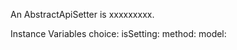 An AbstractApiSetter is xxxxxxxxx.Instance Variables	choice:		<Object>	isSetting:		<Object>	method:		<Object>	model:		<Object>	retrievingMethod:		<Object>	selector:		<Object>choice	- xxxxxisSetting	- xxxxxmethod	- xxxxxmodel	- xxxxxretrievingMethod	- xxxxxselector	- xxxxx